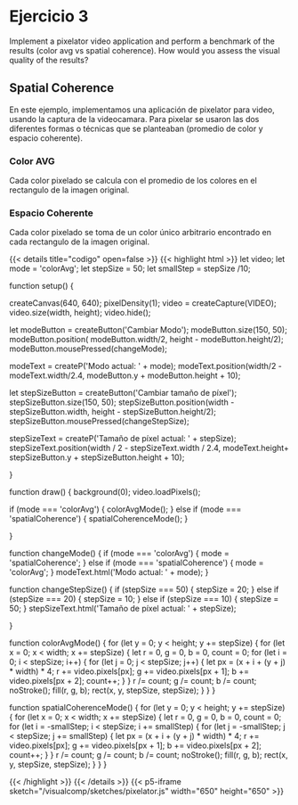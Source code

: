 # Ejercicio 3
Implement a pixelator video application and perform a benchmark of the results (color avg vs spatial coherence). How would you assess the visual quality of the results?

## Spatial Coherence


En este ejemplo, implementamos una aplicación de pixelator para video, usando la captura de la videocamara.
Para pixelar se usaron las dos diferentes formas o técnicas que se planteaban (promedio de color y espacio coherente).
### Color AVG
Cada color pixelado se calcula con el promedio de los colores en el rectangulo de la imagen original.
### Espacio Coherente
Cada color pixelado se toma de un color único arbitrario encontrado en cada rectangulo de la imagen original.

{{< details title="codigo" open=false >}}
{{< highlight html >}}
let video;
let mode = 'colorAvg';
let stepSize = 50;
let smallStep = stepSize /10;

function setup() {
  
  
  
  
  createCanvas(640, 640);
  pixelDensity(1);
  video = createCapture(VIDEO);
  video.size(width, height);
  video.hide();
  
  let modeButton = createButton('Cambiar Modo');
  modeButton.size(150, 50);
  modeButton.position( modeButton.width/2, height - modeButton.height/2);
  modeButton.mousePressed(changeMode);
  
   modeText = createP('Modo actual: ' + mode);
  modeText.position(width/2 - modeText.width/2.4, modeButton.y + modeButton.height + 10);
  
  let stepSizeButton = createButton('Cambiar tamaño de píxel');
  stepSizeButton.size(150, 50);
  stepSizeButton.position(width - stepSizeButton.width, height - stepSizeButton.height/2);
  stepSizeButton.mousePressed(changeStepSize);
  
  stepSizeText = createP('Tamaño de píxel actual: ' + stepSize);
  stepSizeText.position(width / 2 - stepSizeText.width / 2.4, modeText.height+ stepSizeButton.y + stepSizeButton.height + 10);

  
 
}


function draw() {
  background(0);
  video.loadPixels();
  
  if (mode === 'colorAvg') {
    colorAvgMode();
  } else if (mode === 'spatialCoherence') {
    spatialCoherenceMode();
  }
    
  }
  
function changeMode() {
  if (mode === 'colorAvg') {
    mode = 'spatialCoherence';
  } else if (mode === 'spatialCoherence') {
    mode = 'colorAvg';
  }
   modeText.html('Modo actual: ' + mode);
}

function changeStepSize() {
  if (stepSize === 50) {
    stepSize = 20;
  } else if (stepSize === 20) {
    stepSize = 10;
  } else if (stepSize === 10) {
    stepSize = 50;
  }
  stepSizeText.html('Tamaño de píxel actual: ' + stepSize);
  
}

function colorAvgMode() {
  for (let y = 0; y < height; y += stepSize) {
    for (let x = 0; x < width; x += stepSize) {
      let r = 0, g = 0, b = 0, count = 0;
      for (let i = 0; i < stepSize; i++) {
        for (let j = 0; j < stepSize; j++) {
          let px = (x + i + (y + j) * width) * 4;
          r += video.pixels[px];
          g += video.pixels[px + 1];
          b += video.pixels[px + 2];
          count++;
        }
      }
      r /= count;
      g /= count;
      b /= count;
      noStroke();
      fill(r, g, b);
      rect(x, y, stepSize, stepSize);
    }
  }
}

function spatialCoherenceMode() {
  for (let y = 0; y < height; y += stepSize) {
    for (let x = 0; x < width; x += stepSize) {
      let r = 0, g = 0, b = 0, count = 0;
      for (let i = -smallStep; i < stepSize; i += smallStep) {
        for (let j = -smallStep; j < stepSize; j += smallStep) {
          let px = (x + i + (y + j) * width) * 4;
          r += video.pixels[px];
          g += video.pixels[px + 1];
          b += video.pixels[px + 2];
          count++;
        }
      }
      r /= count;
      g /= count;
      b /= count;
      noStroke();
      fill(r, g, b);
      rect(x, y, stepSize, stepSize);
    }
  }
}


{{< /highlight >}}
{{< /details >}}
{{< p5-iframe sketch="/visualcomp/sketches/pixelator.js" width="650" height="650" >}}